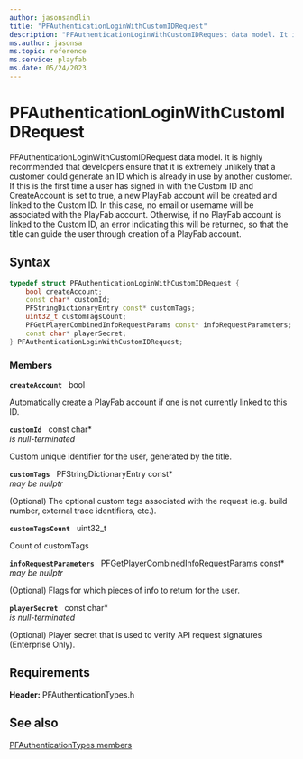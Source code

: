 ```yaml
---
author: jasonsandlin
title: "PFAuthenticationLoginWithCustomIDRequest"
description: "PFAuthenticationLoginWithCustomIDRequest data model. It is highly recommended that developers ensure that it is extremely unlikely that a customer could generate an ID which is already in use by another customer. If this is the first time a user has signed in with the Custom ID and CreateAccount is set to true, a new PlayFab account will be created and linked to the Custom ID. In this case, no email or username will be associated with the PlayFab account. Otherwise, if no PlayFab account is linked to the Custom ID, an error indicating this will be returned, so that the title can guide the user through creation of a PlayFab account."
ms.author: jasonsa
ms.topic: reference
ms.service: playfab
ms.date: 05/24/2023
---
```


# PFAuthenticationLoginWithCustomIDRequest  

PFAuthenticationLoginWithCustomIDRequest data model. It is highly recommended that developers ensure that it is extremely unlikely that a customer could generate an ID which is already in use by another customer. If this is the first time a user has signed in with the Custom ID and CreateAccount is set to true, a new PlayFab account will be created and linked to the Custom ID. In this case, no email or username will be associated with the PlayFab account. Otherwise, if no PlayFab account is linked to the Custom ID, an error indicating this will be returned, so that the title can guide the user through creation of a PlayFab account.  

## Syntax  
  
```cpp
typedef struct PFAuthenticationLoginWithCustomIDRequest {  
    bool createAccount;  
    const char* customId;  
    PFStringDictionaryEntry const* customTags;  
    uint32_t customTagsCount;  
    PFGetPlayerCombinedInfoRequestParams const* infoRequestParameters;  
    const char* playerSecret;  
} PFAuthenticationLoginWithCustomIDRequest;  
```
  
### Members  
  
**`createAccount`** &nbsp; bool  
  
Automatically create a PlayFab account if one is not currently linked to this ID.
  
**`customId`** &nbsp; const char*  
*is null-terminated*  
  
Custom unique identifier for the user, generated by the title.
  
**`customTags`** &nbsp; PFStringDictionaryEntry const*  
*may be nullptr*  
  
(Optional) The optional custom tags associated with the request (e.g. build number, external trace identifiers, etc.).
  
**`customTagsCount`** &nbsp; uint32_t  
  
Count of customTags
  
**`infoRequestParameters`** &nbsp; PFGetPlayerCombinedInfoRequestParams const*  
*may be nullptr*  
  
(Optional) Flags for which pieces of info to return for the user.
  
**`playerSecret`** &nbsp; const char*  
*is null-terminated*  
  
(Optional) Player secret that is used to verify API request signatures (Enterprise Only).
  
  
## Requirements  
  
**Header:** PFAuthenticationTypes.h
  
## See also  
[PFAuthenticationTypes members](../pfauthenticationtypes_members.md)  

  
  
